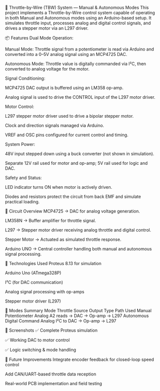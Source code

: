 🔧 Throttle-by-Wire (TBW) System — Manual & Autonomous Modes
This project implements a Throttle-by-Wire control system capable of operating in both Manual and Autonomous modes using an Arduino-based setup. It simulates throttle input, processes analog and digital control signals, and drives a stepper motor via an L297 driver.

📦 Features
Dual Mode Operation:

Manual Mode: Throttle signal from a potentiometer is read via Arduino and converted into a 0–5V analog signal using an MCP4725 DAC.

Autonomous Mode: Throttle value is digitally commanded via I²C, then converted to analog voltage for the motor.

Signal Conditioning:

MCP4725 DAC output is buffered using an LM358 op-amp.

Analog signal is used to drive the CONTROL input of the L297 motor driver.

Motor Control:

L297 stepper motor driver used to drive a bipolar stepper motor.

Clock and direction signals managed via Arduino.

VREF and OSC pins configured for current control and timing.

System Power:

48V input stepped down using a buck converter (not shown in simulation).

Separate 12V rail used for motor and op-amp; 5V rail used for logic and DAC.

Safety and Status:

LED indicator turns ON when motor is actively driven.

Diodes and resistors protect the circuit from back EMF and simulate practical loading.

📐 Circuit Overview
MCP4725 → DAC for analog voltage generation.

LM358N → Buffer amplifier for throttle signal.

L297 → Stepper motor driver receiving analog throttle and digital control.

Stepper Motor → Actuated as simulated throttle response.

Arduino UNO → Central controller handling both manual and autonomous signal processing.

🔗 Technologies Used
Proteus 8.13 for simulation

Arduino Uno (ATmega328P)

I²C (for DAC communication)

Analog signal processing with op-amps

Stepper motor driver (L297)

🚦 Modes Summary
Mode	Throttle Source	Output Type	Path Used
Manual	Potentiometer	Analog	A2 reads → DAC → Op-amp → L297
Autonomous	Digital Command	Analog	I²C to DAC → Op-amp → L297

📸 Screenshots
✅ Complete Proteus simulation

✅ Working DAC to motor control

✅ Logic switching & mode handling

🚀 Future Improvements
Integrate encoder feedback for closed-loop speed control

Add CAN/UART-based throttle data reception

Real-world PCB implementation and field testing

